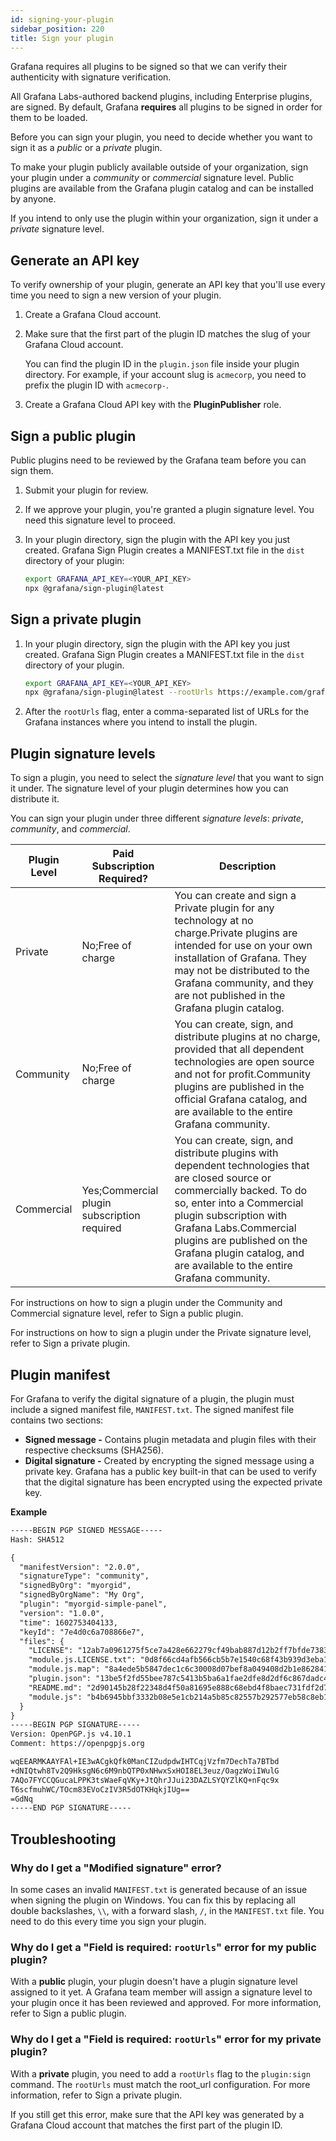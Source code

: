 ```yaml
---
id: signing-your-plugin
sidebar_position: 220
title: Sign your plugin
---
```


<head>
  <meta name="robots" content="noindex" />
</head>

<!-- Do NOT edit this file directly. It is pulled from github.com/grafana/grafana via docusaurus-plugin-remote-content -->




Grafana requires all plugins to be signed so that we can verify their authenticity with signature verification.

All Grafana Labs-authored backend plugins, including Enterprise plugins, are signed. By default, Grafana **requires** all plugins to be signed in order for them to be loaded.

Before you can sign your plugin, you need to decide whether you want to sign it as a *public* or a *private* plugin.

To make your plugin publicly available outside of your organization, sign your plugin under a *community* or *commercial* signature level. Public plugins are available from the Grafana plugin catalog and can be installed by anyone.

If you intend to only use the plugin within your organization, sign it under a *private* signature level.

## Generate an API key

To verify ownership of your plugin, generate an API key that you'll use every time you need to sign a new version of your plugin.

1.  Create a Grafana Cloud account.

2.  Make sure that the first part of the plugin ID matches the slug of your Grafana Cloud account.

    You can find the plugin ID in the `plugin.json` file inside your plugin directory. For example, if your account slug is `acmecorp`, you need to prefix the plugin ID with `acmecorp-`.

3.  Create a Grafana Cloud API key with the **PluginPublisher** role.

## Sign a public plugin

Public plugins need to be reviewed by the Grafana team before you can sign them.

1.  Submit your plugin for review.
2.  If we approve your plugin, you're granted a plugin signature level. You need this signature level to proceed.
3.  In your plugin directory, sign the plugin with the API key you just created. Grafana Sign Plugin creates a MANIFEST.txt file in the `dist` directory of your plugin:

    ```bash
    export GRAFANA_API_KEY=<YOUR_API_KEY>
    npx @grafana/sign-plugin@latest
    ```

## Sign a private plugin

1.  In your plugin directory, sign the plugin with the API key you just created. Grafana Sign Plugin creates a MANIFEST.txt file in the `dist` directory of your plugin.

    ```bash
    export GRAFANA_API_KEY=<YOUR_API_KEY>
    npx @grafana/sign-plugin@latest --rootUrls https://example.com/grafana
    ```

2.  After the `rootUrls` flag, enter a comma-separated list of URLs for the Grafana instances where you intend to install the plugin.

## Plugin signature levels

To sign a plugin, you need to select the *signature level* that you want to sign it under. The signature level of your plugin determines how you can distribute it.

You can sign your plugin under three different *signature levels*: *private*, *community*, and *commercial*.

| **Plugin Level** | **Paid Subscription Required?**                 | **Description**                                                                                                                                                                                                                                                                                                                  |
| ---------------- | ----------------------------------------------- | -------------------------------------------------------------------------------------------------------------------------------------------------------------------------------------------------------------------------------------------------------------------------------------------------------------------------------- |
| Private          | No;Free of charge                           | You can create and sign a Private plugin for any technology at no charge.Private plugins are intended for use on your own installation of Grafana. They may not be distributed to the Grafana community, and they are not published in the Grafana plugin catalog.                                                 |
| Community        | No;Free of charge                           | You can create, sign, and distribute plugins at no charge, provided that all dependent technologies are open source and not for profit.Community plugins are published in the official Grafana catalog, and are available to the entire Grafana community.                                                         |
| Commercial       | Yes;Commercial plugin subscription required | You can create, sign, and distribute plugins with dependent technologies that are closed source or commercially backed. To do so, enter into a Commercial plugin subscription with Grafana Labs.Commercial plugins are published on the Grafana plugin catalog, and are available to the entire Grafana community. |

For instructions on how to sign a plugin under the Community and Commercial signature level, refer to Sign a public plugin.

For instructions on how to sign a plugin under the Private signature level, refer to Sign a private plugin.

## Plugin manifest

For Grafana to verify the digital signature of a plugin, the plugin must include a signed manifest file, `MANIFEST.txt`. The signed manifest file contains two sections:

*   **Signed message -** Contains plugin metadata and plugin files with their respective checksums (SHA256).
*   **Digital signature -** Created by encrypting the signed message using a private key. Grafana has a public key built-in that can be used to verify that the digital signature has been encrypted using the expected private key.

**Example**

```txt
-----BEGIN PGP SIGNED MESSAGE-----
Hash: SHA512

{
  "manifestVersion": "2.0.0",
  "signatureType": "community",
  "signedByOrg": "myorgid",
  "signedByOrgName": "My Org",
  "plugin": "myorgid-simple-panel",
  "version": "1.0.0",
  "time": 1602753404133,
  "keyId": "7e4d0c6a708866e7",
  "files": {
    "LICENSE": "12ab7a0961275f5ce7a428e662279cf49bab887d12b2ff7bfde738346178c28c",
    "module.js.LICENSE.txt": "0d8f66cd4afb566cb5b7e1540c68f43b939d3eba12ace290f18abc4f4cb53ed0",
    "module.js.map": "8a4ede5b5847dec1c6c30008d07bef8a049408d2b1e862841e30357f82e0fa19",
    "plugin.json": "13be5f2fd55bee787c5413b5ba6a1fae2dfe8d2df6c867dadc4657b98f821f90",
    "README.md": "2d90145b28f22348d4f50a81695e888c68ebd4f8baec731fdf2d79c8b187a27f",
    "module.js": "b4b6945bbf3332b08e5e1cb214a5b85c82557b292577eb58c8eb1703bc8e4577"
  }
}
-----BEGIN PGP SIGNATURE-----
Version: OpenPGP.js v4.10.1
Comment: https://openpgpjs.org

wqEEARMKAAYFAl+IE3wACgkQfk0ManCIZudpdwIHTCqjVzfm7DechTa7BTbd
+dNIQtwh8Tv2Q9HksgN6c6M9nbQTP0xNHwxSxHOI8EL3euz/OagzWoiIWulG
7AQo7FYCCQGucaLPPK3tsWaeFqVKy+JtQhrJJui23DAZLSYQYZlKQ+nFqc9x
T6scfmuhWC/TOcm83EVoCzIV3R5dOTKHqkjIUg==
=GdNq
-----END PGP SIGNATURE-----
```

## Troubleshooting

### Why do I get a "Modified signature" error?

In some cases an invalid `MANIFEST.txt` is generated because of an issue when signing the plugin on Windows. You can fix this by replacing all double backslashes, `\\`, with a forward slash, `/`, in the `MANIFEST.txt` file. You need to do this every time you sign your plugin.

### Why do I get a "Field is required: `rootUrls`" error for my public plugin?

With a **public** plugin, your plugin doesn't have a plugin signature level assigned to it yet. A Grafana team member will assign a signature level to your plugin once it has been reviewed and approved. For more information, refer to Sign a public plugin.

### Why do I get a "Field is required: `rootUrls`" error for my private plugin?

With a **private** plugin, you need to add a `rootUrls` flag to the `plugin:sign` command. The `rootUrls` must match the root_url configuration. For more information, refer to Sign a private plugin.

If you still get this error, make sure that the API key was generated by a Grafana Cloud account that matches the first part of the plugin ID.

